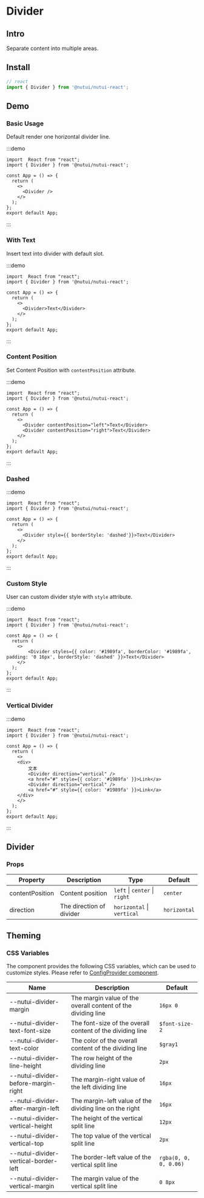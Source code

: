 # Divider

## Intro

Separate content into multiple areas.

## Install

```ts
// react
import { Divider } from '@nutui/nutui-react';
```

## Demo

### Basic Usage

Default render one horizontal divider line.

:::demo

```tsx
import  React from "react";
import { Divider } from '@nutui/nutui-react';

const App = () => {
  return (
    <>
      <Divider />
    </>
  );
};
export default App;
```

:::

### With Text

Insert text into divider with default slot.

:::demo

```tsx
import  React from "react";
import { Divider } from '@nutui/nutui-react';

const App = () => {
  return (
    <>
      <Divider>Text</Divider>
    </>
  );
};
export default App;
```

:::

### Content Position

Set Content Position with `contentPosition` attribute.

:::demo

```tsx
import  React from "react";
import { Divider } from '@nutui/nutui-react';

const App = () => {
  return (
    <>
      <Divider contentPosition="left">Text</Divider>
      <Divider contentPosition="right">Text</Divider>
    </>
  );
};
export default App;
```

:::

### Dashed

:::demo

```tsx
import  React from "react";
import { Divider } from '@nutui/nutui-react';

const App = () => {
  return (
    <>
      <Divider style={{ borderStyle: 'dashed'}}>Text</Divider>
    </>
  );
};
export default App;
```

:::

### Custom Style

User can custom divider style with `style` attribute.

:::demo

```tsx
import  React from "react";
import { Divider } from '@nutui/nutui-react';

const App = () => {
  return (
    <>
        <Divider styles={{ color: '#1989fa', borderColor: '#1989fa', padding: '0 16px', borderStyle: 'dashed' }}>Text</Divider>
    </>
  );
};
export default App;
```

:::

### Vertical Divider

:::demo

```tsx
import  React from "react";
import { Divider } from '@nutui/nutui-react';

const App = () => {
  return (
    <>
    <div>
        文本
        <Divider direction="vertical" />
        <a href="#" style={{ color: '#1989fa' }}>Link</a>
        <Divider direction="vertical" />
        <a href="#" style={{ color: '#1989fa' }}>Link</a>
    </div>
    </>
  );
};
export default App;
```

:::

## Divider

### Props

| Property | Description | Type | Default |
| --- | --- | --- | --- |
| contentPosition | Content position  |  `left` \| `center` \| `right` | `center` |
| direction | The direction of divider  | `horizontal` \| `vertical` | `horizontal` |

## Theming

### CSS Variables

The component provides the following CSS variables, which can be used to customize styles. Please refer to [ConfigProvider component](#/en-US/component/configprovider).

| Name | Description | Default |
| --- | --- | --- |
| \--nutui-divider-margin | The margin value of the overall content of the dividing line | `16px 0` |
| \--nutui-divider-text-font-size | The font-size of the overall content of the dividing line | `$font-size-2` |
| \--nutui-divider-text-color | The color of the overall content of the dividing line | `$gray1` |
| \--nutui-divider-line-height | The row height of the dividing line | `2px` |
| \--nutui-divider-before-margin-right | The margin-right value of the left dividing line | `16px` |
| \--nutui-divider-after-margin-left | The margin-left value of the dividing line on the right | `16px` |
| \--nutui-divider-vertical-height | The height of the vertical split line | `12px` |
| \--nutui-divider-vertical-top | The top value of the vertical split line | `2px` |
| \--nutui-divider-vertical-border-left | The border-left value of the vertical split line | `rgba(0, 0, 0, 0.06)` |
| \--nutui-divider-vertical-margin | The margin value of the vertical split line | `0 8px` |
